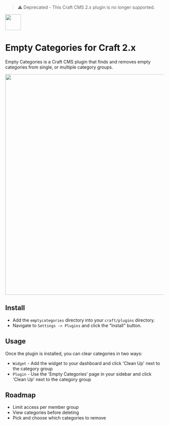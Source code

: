> ⚠️ Deprecated - This Craft CMS 2.x plugin is no longer supported. 

<img src="https://raw.githubusercontent.com/bymayo/empty-categories/master/screenshots/icon.png" width="50">

# Empty Categories for Craft 2.x

Empty Categories is a Craft CMS plugin that finds and removes empty categories from single, or multiple category groups.

<img src="https://raw.githubusercontent.com/bymayo/empty-categories/master/screenshots/screenshot.png" width="700">

## Install

- Add the `emptycategories` directory into your `craft/plugins` directory.
- Navigate to `Settings -> Plugins` and click the "Install" button.

## Usage

Once the plugin is installed, you can clear categories in two ways:

- `Widget` - Add the widget to your dashboard and click 'Clean Up' next to the category group
- `Plugin` - Use the 'Empty Categories' page in your sidebar and click 'Clean Up' next to the category group
 
## Roadmap

- Limit access per member group
- View categories before deleting
- Pick and choose which categories to remove
